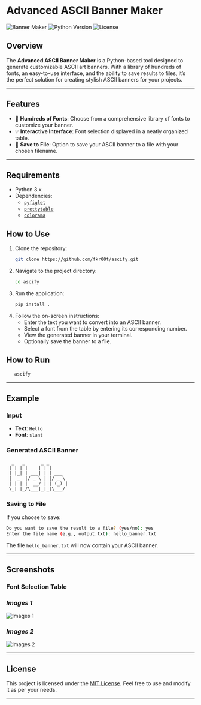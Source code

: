
# **Advanced ASCII Banner Maker**

![Banner Maker](https://img.shields.io/badge/ASCII-BannerMaker-blue?style=flat-square)
![Python Version](https://img.shields.io/badge/Python-3.x-green?style=flat-square)
![License](https://img.shields.io/github/license/fkr00t/ascify?style=flat-square)

## **Overview**
The **Advanced ASCII Banner Maker** is a Python-based tool designed to generate customizable ASCII art banners. With a library of hundreds of fonts, an easy-to-use interface, and the ability to save results to files, it’s the perfect solution for creating stylish ASCII banners for your projects.

---

## **Features**
- 🚀 **Hundreds of Fonts**: Choose from a comprehensive library of fonts to customize your banner.
- 💡 **Interactive Interface**: Font selection displayed in a neatly organized table.
- 📝 **Save to File**: Option to save your ASCII banner to a file with your chosen filename.

---

## **Requirements**
- Python 3.x
- Dependencies:
  - [`pyfiglet`](https://pypi.org/project/pyfiglet/)
  - [`prettytable`](https://pypi.org/project/prettytable/)
  - [`colorama`](https://pypi.org/project/colorama//)

## **How to Use**
1. Clone the repository:
   ```bash
   git clone https://github.com/fkr00t/ascify.git
   ```
2. Navigate to the project directory:
   ```bash
   cd ascify
   ```
3. Run the application:
   ```bash
   pip install .
   ```
4. Follow the on-screen instructions:
   - Enter the text you want to convert into an ASCII banner.
   - Select a font from the table by entering its corresponding number.
   - View the generated banner in your terminal.
   - Optionally save the banner to a file.

   
## **How to Run**
```bash
   ascify 
   ```
---


## **Example**
### **Input**
- **Text**: `Hello`
- **Font**: `slant`

### **Generated ASCII Banner**
```
  _   _      _ _
 | | | |    | | |
 | |_| | ___| | | ___
 |  _  |/ _ \ | |/ _ \
 | | | |  __/ | | (_) |
 \_| |_/\___|_|_|\___/
```

### **Saving to File**
If you choose to save:
```bash
Do you want to save the result to a file? (yes/no): yes
Enter the file name (e.g., output.txt): hello_banner.txt
```
The file `hello_banner.txt` will now contain your ASCII banner.

---

## **Screenshots**
### **Font Selection Table**
### ***Images 1***
![Images 1](https://github.com/user-attachments/assets/88b64c1c-660e-4845-a92a-d2a23a74fac8)

### ***Images 2***
![Images 2](https://github.com/user-attachments/assets/3d9b8e0a-7ec5-4f63-8874-7fa812095b8e)

---
## **License**
This project is licensed under the [MIT License](LICENSE). Feel free to use and modify it as per your needs.

---
